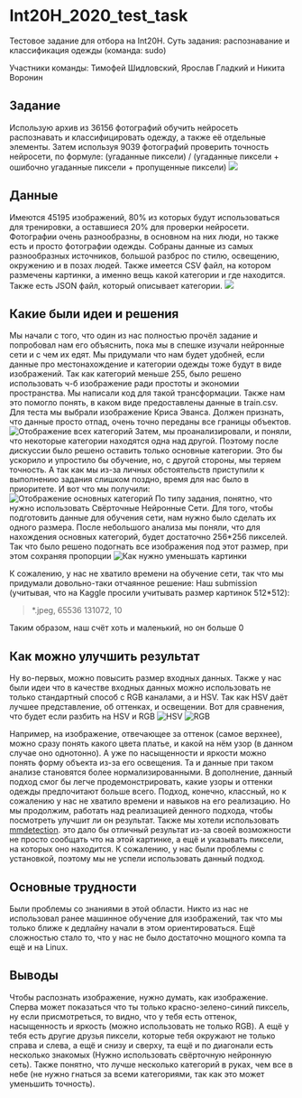 # Int20H_2020_test_task
Тестовое задание для отбора на Int20H. Суть задания: распознавание и классификация одежды (команда: sudo)

Участники команды: Тимофей Шидловский, Ярослав Гладкий и Никита Воронин

## Задание
Использую архив из 36156 фотографий обучить нейросеть распознавать и классифицировать одежду, а также её отдельные элементы. Затем используя 9039 фотографий проверить точность нейросети, по формуле: 
(угаданные пиксели) / (угаданные пиксели + ошибочно угаданные пиксели + пропущенные пиксели)
![](https://s3.amazonaws.com/ifashionist/Kaggle/Kaggle3.jpg)

## Данные
Имеются 45195 изображений, 80% из которых будут использоваться для тренировки, а оставшиеся 20% для проверки нейросети. Фотографии очень разнообразны, в основном на них люди, но также есть и просто фотографии одежды. Собраны данные из самых разнообразных источников, большой разброс по стилю, освещению, окружению и в позах людей. Также имеется CSV файл, на котором размечены картинки, а именно вещь какой категории и где находится. Также есть JSON файл, который описывает категории. 
![](https://s3.amazonaws.com/ifashionist/Kaggle/dataset_example.jpg)

## Какие были идеи и решения
Мы начали с того, что один из нас полностью прочёл задание и попробовал нам его объяснить, пока мы в спешке изучали нейронные сети и с чем их едят. 
Мы придумали что нам будет удобней, если данные про местонахождение и категории одежды тоже будут в виде изображений. Так как категорий меньше 255, было решено использовать ч-б изображение ради простоты и экономии пространства. Мы написали код для такой трансформации. Также нам это помогло понять, в каком виде предоставлены данные в train.csv. Для теста мы выбрали изображение Криса Эванса. Должен признать, что данные просто отпад, очень точно переданы все границы объектов.
![Отображение всех категорий](https://github.com/timofey-s/Int20H_2020_test_task/blob/master/readme%20img/all%20categories.jpg)
Затем, мы проанализировали, и поняли, что некоторые категории находятся одна над другой. Поэтому после дискуссии было решено оставить только основные категории. Это бы ускорило и упростило бы обучение, но, с другой стороны, мы теряем точность. А так как мы из-за личных обстоятельств приступили к выполнению задания слишком поздно, время для нас было в приоритете. И вот что мы получили:
![Отображение основных категорий](https://github.com/timofey-s/Int20H_2020_test_task/blob/master/readme%20img/main%20categories.jpg)
По типу задания, понятно, что нужно использовать Свёрточные Нейронные Сети. Для того, чтобы подготовить данные для обучения сети, нам нужно было сделать их одного размера. После небольшого анализа мы поняли, что для нахождения основных категорий, будет достаточно 256*256 пикселей. Так что было решено подогнать все изображения под этот размер, при этом сохраняя пропорции
![Как нужно уменьшать картинки](https://github.com/timofey-s/Int20H_2020_test_task/blob/master/readme%20img/crop%20images.jpg)

К сожалению, у нас не хватило времени на обучение сети, так что мы придумали довольно-таки отчаянное решение:
Наш submission (учитывая, что на Kaggle просили учитывать размер картинок 512*512):
> *.jpeg, 65536 131072, 10

Таким образом, наш счёт хоть и маленький, но он больше 0

## Как можно улучшить результат
Ну во-первых, можно повысить размер входных данных. Также у нас были идеи что в качестве входных данных можно использовать не только стандартный способ с RGB каналами, а и HSV. Так как HSV даёт лучшее представление, об оттенках, и освещении. Вот для сравнения, что будет если разбить на HSV и RGB 
![HSV](https://github.com/timofey-s/Int20H_2020_test_task/blob/master/readme%20img/hsv.JPG)
![RGB](https://github.com/timofey-s/Int20H_2020_test_task/blob/master/readme%20img/rgb.JPG)
  
Например, на изображение, отвечающее за оттенок (самое верхнее), можно сразу понять какого цвета платье, и какой на нём узор (в данном случае оно однотонно). А уже по насыщенности и яркости можно понять форму объекта из-за его освещения. Та и данные при таком анализе становятся более нормализированными. В дополнение, данный подход смог бы легче продемонстрировать, какие узоры и оттенки одежды предпочитают больше всего. Подход, конечно, классный, но к сожалению у нас не хватило времени и навыков на его реализацию. Но мы продолжим, работать над реализацией денного подхода, чтобы посмотреть улучшит ли он результат. 
Также мы хотели использовать [mmdetection]( https://github.com/open-mmlab/mmdetection). это дало бы отличный результат из-за своей возможности не просто сообщать что на этой картинке, а ещё и указывать пиксели, на которых оно находится. К сожалению, у нас были проблемы с установкой, поэтому мы не успели использовать данный подход.

## Основные трудности
Были проблемы со знаниями в этой области. Никто из нас не использовал ранее машинное обучение для изображений, так что мы только ближе к дедлайну начали в этом ориентироваться. Ещё сложностью стало то, что у нас не было достаточно мощного компа та ещё и на Linux. 

## Выводы
Чтобы распознать изображение, нужно думать, как изображение. Сперва может показаться что ты только красно-зелено-синий пиксель, ну если присмотреться, то видно, что у тебя есть оттенок, насыщенность и яркость (можно использовать не только RGB). А ещё у тебя есть другие друзья пиксели, которые тебя окружают не только справа и слева, а ещё и снизу и сверху, та ещё и по диагонали есть несколько знакомых (Нужно использовать свёрточную нейронную сеть). Также понятно, что лучше несколько категорий в руках, чем все в небе (не нужно гнаться за всеми категориями, так как это может уменьшить точность).

